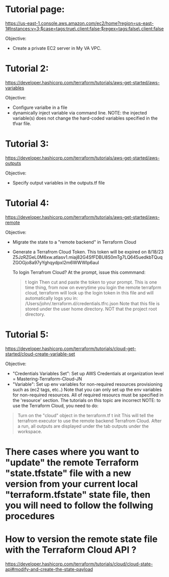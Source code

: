 # Tutorial page:

https://us-east-1.console.aws.amazon.com/ec2/home?region=us-east-1#Instances:v=3;$case=tags:true\,client:false;$regex=tags:false\,client:false

Objective:
- Create a private EC2 server in My VA VPC.

# Tutorial 2:
https://developer.hashicorp.com/terraform/tutorials/aws-get-started/aws-variables

Objective:
- Configure varialbe in a file
- dynamically inject variable via command line.
  NOTE:  the injected variable(s) does not change the hard-coded variables specified in the tfvar file.

# Tutorial 3:
https://developer.hashicorp.com/terraform/tutorials/aws-get-started/aws-outputs

Objective:
- Specify output variables in the outputs.tf file

# Tutorial 4:
https://developer.hashicorp.com/terraform/tutorials/aws-get-started/aws-remote

Objective:
- Migrate the state to a "remote backend" in Terraform Cloud
- Generate a Terrafrom Cloud Token.
  This token will be expired on 8/18/23 
  Z5JzRZGeL0M6xw.atlasv1.miaj82G4SfFDBU8S0mTg7LQ645uedkbTQuqZGOGjo8a97yYghqydpxI2m6WWWIp6auI

  To login Terrafrom Cloud?
  At the prompt, issue this commmand:
  > t login
  Then cut and paste the token to your prompt.
  This is one time thing, from now on everytime you login the remote terrafprm cloud, terraform will look up the login token in this file and will automatically logs you in:
   /Users/john/.terraform.d/credentials.tfrc.json
   Note that this file is stored under the user home directory. NOT that the project root directory.


# Tutorial 5:
https://developer.hashicorp.com/terraform/tutorials/cloud-get-started/cloud-create-variable-set

Objective:
- "Credentials Variables Set": Set up AWS Credentials at organization level = Mastering-Terraform-Cloud-JN
- "Variable": Set up env variables for non-required resources provisioning such as (ec2 tags, etc..)
  Note that you can only set up the env variables for non-required resources.  All of required resourcs must be specified in the 'resource' section.  The tutorials on this topic are incorrect 
NOTE: to use the Terraform Cloud, you need to do:
> Turn on the "cloud" object in the terraform.tf
> t init
This will tell the terrafrom executor to use the remote backend Terrafrom Cloud.
After a run, all outputs are displayed under the tab outputs under the workspace.

# There cases where you want to "update" the remote Terraform "state.tfstate" file with a new version from your current local "terraform.tfstate" state file, then you will need to follow the follwing procedures
# How to version the remote state file with the Terraform Cloud API ?
https://developer.hashicorp.com/terraform/tutorials/cloud/cloud-state-api#modify-and-create-the-state-payload













 